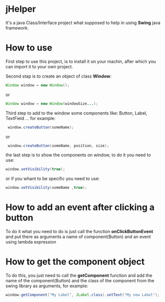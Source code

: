 # jHelper
It's a java Class/Interface project what supposed to help in using **Swing** java framework. 

# How to use 
First step to use this project, is to install it on your machin, after which you can import it to your own project.

Second stap is to create an object of class **Window**:
```java
Window window = new Window();
```

or

```java
Window window = new Window(windowSize...);
```

Third step to add to the window some components like: Button, Label, TextField ... for example:
```java
 window.createButton(someName);
```

or

```java
 window.createButton(someName, position, size);
```

the last step is to show the components on window, to do it you need to use:
```java
window.setVisibility(true);
```
or if you whant to be specific you need to use:
```java
window.setVisibility(someName ,true);
```

# How to add an event after clicking a button
To do it what you need to do is just call the function **onClickButtonEvent** and put there as arguments a name of component(Button) and an event using lambda expression

# How to get the component object
To do this, you just need to call the **getComponent** function and add the name of the component(Button) and the class of the component from the swing library as arguments, for example:
```java
window.getComponent("My Label", JLabel.class).setText("My new Label");
```
